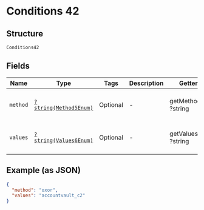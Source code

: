 
# Conditions 42

## Structure

`Conditions42`

## Fields

| Name | Type | Tags | Description | Getter | Setter |
|  --- | --- | --- | --- | --- | --- |
| `method` | [`?string(Method5Enum)`](../../doc/models/method-5-enum.md) | Optional | - | getMethod(): ?string | setMethod(?string method): void |
| `values` | [`?string(Values6Enum)`](../../doc/models/values-6-enum.md) | Optional | - | getValues(): ?string | setValues(?string values): void |

## Example (as JSON)

```json
{
  "method": "oxor",
  "values": "accountvault_c2"
}
```

